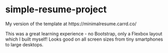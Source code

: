 # simple-resume-project

<p>My version of the template at https://minimalresume.carrd.co/</p>

<p>This was a great learning experience - no Bootstrap, only a Flexbox layout which I built myself! Looks good on all screen sizes from tiny smartphones to large desktops.</p>
